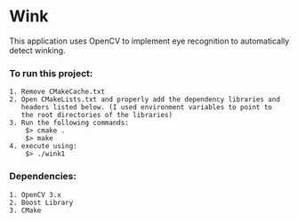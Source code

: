 # Wink

This application uses OpenCV to implement eye recognition to automatically detect winking.

### To run this project:
	1. Remove CMakeCache.txt
	2. Open CMakeLists.txt and properly add the dependency libraries and 
	   headers listed below. (I used environment variables to point to 
	   the root directories of the libraries)
	3. Run the following commands:
		$> cmake .
		$> make
	4. execute using:
		$> ./wink1

### Dependencies:
	1. OpenCV 3.x
	2. Boost Library
	3. CMake
